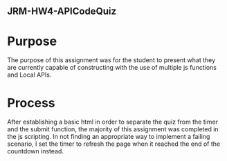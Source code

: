 ## JRM-HW4-APICodeQuiz

# Purpose 
The purpose of this assignment was for the student to present what they are currently capable of constructing with the use of multiple js functions and Local APIs.

# Process
After establishing a basic html in order to separate the quiz from the timer and the submit function, the majority of this assignment was completed in the js scripting. In not finding an appropriate way to implement a failing scenario, I set the timer to refresh the page when it reached the end of the countdown instead.
